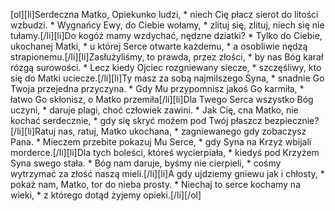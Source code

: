 [ol][li]Serdeczna Matko, Opiekunko ludzi, * niech Cię płacz sierot do litości wzbudzi. * Wygnańcy Ewy, do Ciebie wołamy, * zlituj się, zlituj, niech się nie tułamy.[/li][li]Do kogóż mamy wzdychać, nędzne dziatki? * Tylko do Ciebie, ukochanej Matki, * u której Serce otwarte każdemu, * a osobliwie nędzą strapionemu.[/li][li]Zasłużyliśmy, to prawda, przez złości, * by nas Bóg karał rózgą surowości. * Lecz kiedy Ojciec rozgniewany siecze, * szczęśliwy, kto się do Matki uciecze.[/li][li]Ty masz za sobą najmilszego Syna, * snadnie Go Twoja przejedna przyczyna. * Gdy Mu przypomnisz jakoś Go karmiła, * łatwo Go skłonisz, o Matko przemiła[/li][li]Dla Twego Serca wszystko Bóg uczyni, * daruje plagi, choć człowiek zawini. * Jak Cię, cna Matko, nie kochać serdecznie, * gdy się skryć możem pod Twój płaszcz bezpiecznie?[/li][li]Ratuj nas, ratuj, Matko ukochana, * zagniewanego gdy zobaczysz Pana. * Mieczem przebite pokazuj Mu Serce, * gdy Syna na Krzyż wbijali morderce.[/li][li]Dla tych boleści, któreś wycierpiała, * kiedyś pod Krzyżem Syna swego stała. * Bóg nam daruje, byśmy nie cierpieli, * cośmy wytrzymać za złość naszą mieli.[/li][li]A gdy ujdziemy gniewu jak i chłosty, * pokaż nam, Matko, tor do nieba prosty. * Niechaj to serce kochamy na wieki, * z którego dotąd żyjemy opieki.[/li][/ol]